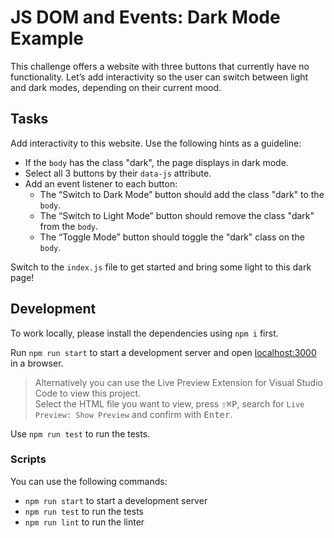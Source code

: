 # JS DOM and Events: Dark Mode Example

This challenge  offers a website with three buttons that currently have no functionality. Let’s add interactivity so the user can switch between light and dark modes, depending on their current mood.

## Tasks 

Add interactivity to this website. Use the following hints as a guideline:

- If the `body` has the class "dark", the page displays in dark mode.
- Select all 3 buttons by their `data-js` attribute.
- Add an event listener to each button:
  - The “Switch to Dark Mode” button should add the class "dark" to the `body`.
  - The “Switch to Light Mode” button should remove the class "dark" from the `body`.
  - The “Toggle Mode” button should toggle the "dark" class on the `body`.

Switch to the `index.js` file to get started and bring some light to this dark page!

## Development

To work locally, please install the dependencies using `npm i` first.

Run `npm run start` to start a development server and open [localhost:3000](http://localhost:3000) in a browser.

> Alternatively you can use the Live Preview Extension for Visual Studio Code to view this project.  
> Select the HTML file you want to view, press <kbd>⇧</kbd><kbd>⌘</kbd><kbd>P</kbd>, search for `Live Preview: Show Preview` and confirm with <kbd>Enter</kbd>.

Use `npm run test` to run the tests.

### Scripts

You can use the following commands:

- `npm run start` to start a development server
- `npm run test` to run the tests
- `npm run lint` to run the linter
